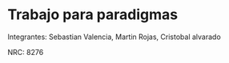 # Trabajo para paradigmas
Integrantes: Sebastian Valencia, Martin Rojas, Cristobal alvarado

NRC: 8276
